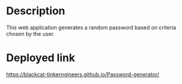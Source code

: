 # Description

This web application generates a random password based on criteria chosen by the user. 

# Deployed link 

https://blackcat-tinkerngineers.github.io/Password-generator/